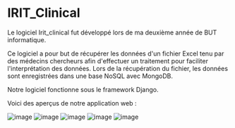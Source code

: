 # IRIT_Clinical
Le logiciel Irit_clinical fut développé lors de ma deuxième année de BUT informatique.

Ce logiciel a pour but de récupérer les données d'un fichier Excel tenu par des médecins chercheurs afin d'effectuer un traitement pour faciliter l'interprétation des données. Lors de la récupération du fichier, les données sont enregistrées dans une base NoSQL avec MongoDB. 

Notre logiciel fonctionne sous le framework Django.

Voici des aperçus de notre application web :

![image](https://github.com/Govagnoli/IRIT_Clinical/assets/81430707/c4324574-6d86-4c7a-a911-d3324d2074bb)
![image](https://github.com/Govagnoli/IRIT_Clinical/assets/81430707/86c956d3-873c-4ee3-bb17-e7f29659b53b)
![image](https://github.com/Govagnoli/IRIT_Clinical/assets/81430707/226871a2-f889-4fc7-9a6b-780711f66027)
![image](https://github.com/Govagnoli/IRIT_Clinical/assets/81430707/290a1bcd-bb24-4fe2-b079-c3d7a4c51515)
![image](https://github.com/Govagnoli/IRIT_Clinical/assets/81430707/f93753ad-9fd0-4ca3-8fae-88e73b1d8cf4)

